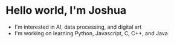 # Hello world, I'm Joshua

- I'm interested in AI, data processing, and digital art
- I'm working on learning Python, Javascript, C, C++, and Java

